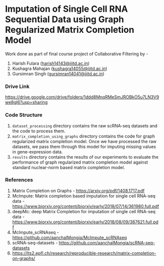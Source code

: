 # Imputation of Single Cell RNA Sequential Data using Graph Regularized Matrix Completion Model

Work done as part of final course project of Collaborative Filtering by -

1. Harish Fulara (harish14143@iiitd.ac.in)
2. Kushagra Mahajan (kushagra14055@iiitd.ac.in)
3. Gursimran Singh (gursimran14041@iiitd.ac.in)

### Drive Link 
https://drive.google.com/drive/folders/1ddd8MnqRMeSmJROBkO5u7LN3V9we8gl6?usp=sharing

### Code Structure

1. `dataset_processing` directory contains the raw scRNA-seq datasets and the code to process them.
2. `matrix_completion_using_graphs` directory contains the code for graph regularized matrix completion model. Once we have processed the raw datasets, we pass them through this model for imputing missing values in gene-expression data.
3. `results` directory contains the results of our experiments to evaluate the performance of graph regularized matrix completion model against standard nuclear-norm based matrix completion model.

### References

1. Matrix Completion on Graphs - https://arxiv.org/pdf/1408.1717.pdf
2. McImpute: Matrix completion based imputation for single cell RNA-seq data - https://www.biorxiv.org/content/biorxiv/early/2018/07/14/361980.full.pdf
3. deepMc: deep Matrix Completion for imputation of single cell RNA-seq data - https://www.biorxiv.org/content/biorxiv/early/2018/08/09/387621.full.pdf
4. McImpute_scRNAseq - https://github.com/aanchalMongia/McImpute_scRNAseq
5. scRNA-seq-datasets - https://github.com/aanchalMongia/scRNA-seq-datasets
6. https://lts2.epfl.ch/research/reproducible-research/matrix-completion-on-graphs/
